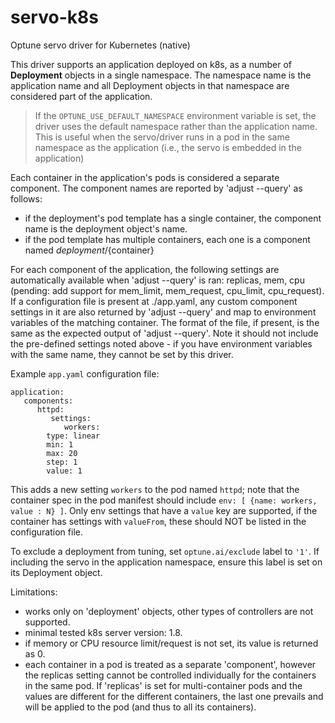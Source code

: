 # servo-k8s
Optune servo driver for Kubernetes (native)

This driver supports an application deployed on k8s, as a number of **Deployment** objects in a single namespace. The namespace name is the application name and all Deployment objects in that namespace are considered part of the application.

>If the `OPTUNE_USE_DEFAULT_NAMESPACE` environment variable is set, the driver uses the default namespace rather than the application name. This is useful when the servo/driver runs in a pod in the same namespace as the application (i.e., the servo is embedded in the application)

Each container in the application's pods is considered a separate component. The component names are reported by 'adjust --query' as follows:
- if the deployment's pod template has a single container, the component name is the deployment object's name.
- if the pod template has multiple containers, each one is a component named ${deployment}/${container}

For each component of the application, the following settings are automatically available when 'adjust --query' is ran:
replicas, mem, cpu (pending: add support for mem\_limit, mem\_request, cpu\_limit, cpu\_request).
If a configuration file is present at ./app.yaml, any custom component settings in it are also returned by 'adjust --query' and map to environment variables of the matching container. The format of the file, if present, is the same as the expected output of 'adjust --query'. Note it should not include the pre-defined settings noted above - if you have environment variables with the same name, they cannot be set by this driver.

Example `app.yaml` configuration file:

    application:
       components:
          httpd:
             settings:
                workers:
		    type: linear
		    min: 1
		    max: 20
		    step: 1
		    value: 1

This adds a new setting `workers` to the pod named `httpd`; note that the container spec in the pod manifest should include `env: [ {name: workers, value : N} ]`. Only env settings that have a `value` key are supported, if the container has settings with `valueFrom`, these should NOT be listed in the configuration file.

To exclude a deployment from tuning, set `optune.ai/exclude` label to `'1'`. If including the servo in the application namespace, ensure this label is set on its Deployment object.

Limitations:
- works only on 'deployment' objects, other types of controllers are not supported.
- minimal tested k8s server version: 1.8.
- if memory or CPU resource limit/request is not set, its value is returned as 0.
- each container in a pod is treated as a separate 'component', however the replicas setting cannot be controlled individually for the containers in the same pod. If 'replicas' is set for multi-container pods and the values are different for the different containers, the last one prevails and will be applied to the pod (and thus to all its containers).

